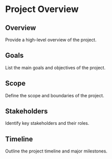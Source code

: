 # Project Overview

<!-- This is a fallback template generated automatically on 2025-04-27 -->

## Overview

Provide a high-level overview of the project.

## Goals

List the main goals and objectives of the project.

## Scope

Define the scope and boundaries of the project.

## Stakeholders

Identify key stakeholders and their roles.

## Timeline

Outline the project timeline and major milestones.

